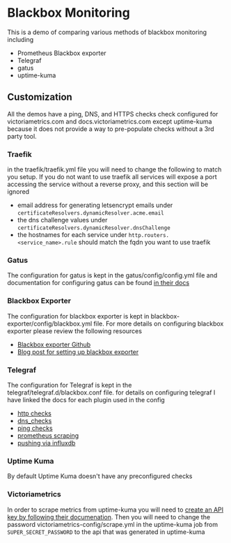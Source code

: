 # Blackbox Monitoring
This is a demo of comparing various methods of blackbox monitoring including 

* Prometheus Blackbox exporter
* Telegraf
* gatus
* uptime-kuma

## Customization
All the demos have a ping, DNS, and HTTPS checks check configured for victoriametrics.com and docs.victoriametrics.com except uptime-kuma because it does not provide a way to pre-populate checks without a 3rd party tool.

### Traefik
in the traefik/traefik.yml file you will need to change the following to match you setup. If you do not want to use traefik all services will expose a port accessing the service without a reverse proxy, and this section will be ignored

* email address for generating letsencrypt emails under `certificateResolvers.dynamicResolver.acme.email`
* the dns challenge values under `certificateResolvers.dynamicResolver.dnsChallenge`
* the hostnames for each service under `http.routers.<service_name>.rule` should match the fqdn you want to use traefik

### Gatus
The configuration for gatus is kept in the gatus/config/config.yml file and documentation for configuring gatus can be found [in their docs](https://github.com/TwiN/gatus?tab=readme-ov-file#configuration)

### Blackbox Exporter
The configuration for blackbox exporter is kept in blackbox-exporter/config/blackbox.yml file. For more details on configuring blackbox exporter please review the following resources

* [Blackbox exporter Github](https://github.com/prometheus/blackbox_exporter)
* [Blog post for setting up blackbox exporter](https://www.opsramp.com/guides/prometheus-monitoring/prometheus-blackbox-exporter/)

### Telegraf
The configuration for Telegraf is kept in the telegraf/telegraf.d/blackbox.conf file. for details on configuring telegraf I have linked the docs for each plugin used in the config

* [http checks](https://github.com/influxdata/telegraf/tree/master/plugins/inputs/http_response)
* [dns_checks](https://github.com/influxdata/telegraf/tree/master/plugins/inputs/dns_query)
* [ping checks](https://github.com/influxdata/telegraf/tree/master/plugins/inputs/ping)
* [prometheus scraping](https://github.com/influxdata/telegraf/tree/master/plugins/outputs/prometheus_client)
* [pushing via influxdb](https://github.com/influxdata/telegraf/tree/master/plugins/outputs/influxdb)

### Uptime Kuma
By default Uptime Kuma doesn't have any preconfigured checks

### Victoriametrics
In order to scrape metrics from uptime-kuma you will need to [create an API key by following their documenation](https://github.com/louislam/uptime-kuma/wiki/API-Keys#adding-an-api-key).
Then you will need to change the password victoriametrics-config/scrape.yml in the uptime-kuma job from `SUPER_SECRET_PASSWORD` to the api that was generated in uptime-kuma
